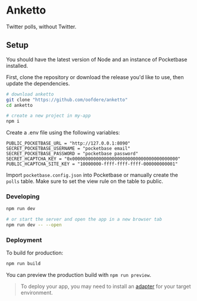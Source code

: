 # Anketto
Twitter polls, without Twitter.

## Setup
You should have the latest version of Node and an instance of Pocketbase installed.

First, clone the repository or download the release you'd like to use, then update the dependencies.

```bash
# download anketto
git clone "https://github.com/oofdere/anketto"
cd anketto

# create a new project in my-app
npm i
```

Create a .env file using the following variables:
```
PUBLIC_POCKETBASE_URL = "http://127.0.0.1:8090"
SECRET_POCKETBASE_USERNAME = "pocketbase email"
SECRET_POCKETBASE_PASSWORD = "pocketbase password"
SECRET_HCAPTCHA_KEY = "0x0000000000000000000000000000000000000000"
PUBLIC_HCAPTCHA_SITE_KEY = "10000000-ffff-ffff-ffff-000000000001"
```

Import `pocketbase.config.json` into Pocketbase or manually create the `polls` table. Make sure to set the view rule on the table to public.

### Developing
```bash
npm run dev

# or start the server and open the app in a new browser tab
npm run dev -- --open
```

### Deployment
To build for production:

```bash
npm run build
```

You can preview the production build with `npm run preview`.

> To deploy your app, you may need to install an [adapter](https://kit.svelte.dev/docs/adapters) for your target environment.
